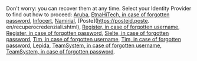 Don't worry: you can recover them at any time. Select your Identity Provider to find out how to proceed: [Aruba](https://guide.pec.it/spid/recupero-dati/procedure-di-recupero-dati-smarriti.aspx), [EtnaHiTech, in case of forgotten password](https://etnaid.eht.eu/signup/forgotPassword), [Infocert](https://my.infocert.it/selfcare/#/recoveryPin), [Namirial](https://portale.namirialtsp.com/private/user/spid_reset.php), [Poste](https://posteid.poste. en/recuperocredenziali.shtml), [Register, in case of forgotten username](https://spid.register.it/selfcare/recovery/username), [Register, in case of forgotten password](https://spid.register.it/selfcare/recovery/password), [Sielte, in case of forgotten password](https://myid.sieltecloud.it/profile/recovery/forgotPassword), [Tim, in case of forgotten username](https://login.id.tim.it/mps/fu.php), [Tim, in case of forgotten password](https://login.id.tim.it/mps/fp.php), [Lepida](https://id.lepida.it/idm/app/recupero_credenziali.jsp), [TeamSystem, in case of forgotten username](https://spid.teamsystem.com/it/auth/usernameLost), [TeamSystem, in case of forgotten password](https://spid.teamsystem.com/it/auth/passwordLost).